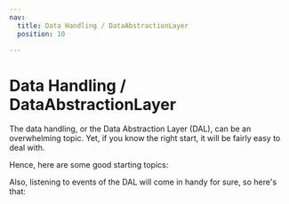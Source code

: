 ```yaml
---
nav:
  title: Data Handling / DataAbstractionLayer
  position: 10

---
```


# Data Handling / DataAbstractionLayer

The data handling, or the Data Abstraction Layer \(DAL\), can be an overwhelming topic. Yet, if you know the right start, it will be fairly easy to deal with.

Hence, here are some good starting topics:

<PageRef page="add-custom-complex-data" />

<PageRef page="reading-data" />

<PageRef page="writing-data" />

Also, listening to events of the DAL will come in handy for sure, so here's that:

<PageRef page="using-database-events" />

